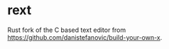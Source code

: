 # rext 
Rust fork of the C based text editor from https://github.com/danistefanovic/build-your-own-x.
